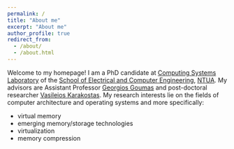 ```yaml
---
permalink: /
title: "About me"
excerpt: "About me"
author_profile: true
redirect_from: 
  - /about/
  - /about.html
---
```



Welcome to my homepage! I am a PhD candidate at [Computing Systems Laboratory](www.cslab.ece.ntua.gr) of the [School of Electrical and Computer Engineering](www.ece.ntua.gr), [NTUA](www.ntua.gr).  My advisors are Assistant Professor [Georgios Goumas](http://www.cslab.ntua.gr/~goumas/) and post-doctoral researcher [Vasileios Karakostas](http://www.cslab.ece.ntua.gr/~vkarakos/). My research interests lie on the fields of computer architecture and operating systems and more specifically:
* virtual memory
* emerging memory/storage technologies
* virtualization
* memory compression
